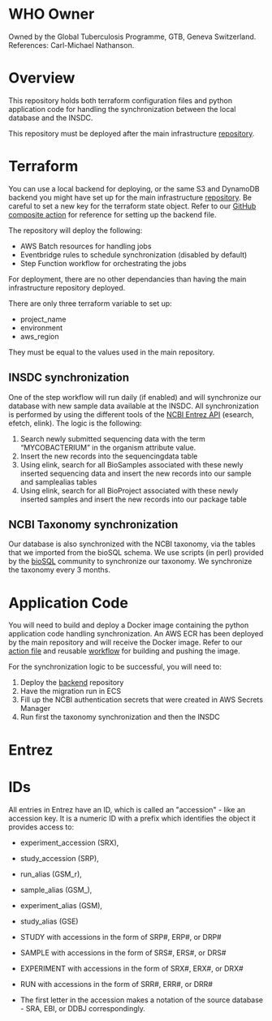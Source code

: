 # WHO Owner
Owned by the Global Tuberculosis Programme, GTB, Geneva Switzerland. References: Carl-Michael Nathanson.

# Overview
This repository holds both terraform configuration files and python application code for handling the synchronization between the local database and the INSDC. 

This repository must be deployed after the main infrastructure [repository](https://github.com/finddx/tbsequencing-infrastructure).

# Terraform 
You can use a local backend for deploying, or the same S3 and DynamoDB backend you might have set up for the main infrastructure [repository](https://github.com/finddx/tbsequencing-infrastructure). Be careful to set a new key for the terraform state object. Refer to our [GitHub composite action](https://github.com/finddx/configure-terraform-backend/blob/main/action.yml) for reference for setting up the backend file.

The repository will deploy the following:
- AWS Batch resources for handling jobs
- Eventbridge rules to schedule synchronization (disabled by default)
- Step Function workflow for orchestrating the jobs

For deployment, there are no other dependancies than having the main infrastructure repository deployed.

There are only three terraform variable to set up:
- project_name
- environment
- aws_region

They must be equal to the values used in the main repository.

## INSDC synchronization
One of the step workflow will run daily (if enabled) and will synchronize our database with new sample data available at the INSDC. All synchronization is performed by using the different tools of the [NCBI Entrez API](https://www.ncbi.nlm.nih.gov/books/NBK25501/) (esearch, efetch, elink). The logic is the following: 

1. Search newly submitted sequencing data with the term “MYCOBACTERIUM” in the organism attribute value.
2. Insert the new records into the sequencingdata table
3. Using elink, search for all BioSamples associated with these newly inserted sequencing data and insert the new records into our sample and samplealias tables
4. Using elink, search for all BioProject associated with these newly inserted samples and insert the new records into our package table


## NCBI Taxonomy synchronization

Our database is also synchronized with the NCBI taxonomy, via the tables that we imported from the bioSQL schema. We use scripts (in perl) provided by the [bioSQL](https://github.com/biosql/biosql) community to synchronize our taxonomy. We synchronize the taxonomy every 3 months.

# Application Code

You will need to build and deploy a Docker image containing the python application code handling synchronization. An AWS ECR has been deployed by the main repository and will receive the Docker image. Refer to our [action file](.github/workflows/push.yml) and reusable [workflow](https://github.com/finddx/seq-treat-tbkb-github-workflows/blob/main/.github/workflows/build_push.yml) for building and pushing the image.

For the synchronization logic to be successful, you will need to:

1. Deploy the [backend](https://github.com/finddx/tbsequencing-backend) repository
2. Have the migration run in ECS
3. Fill up the NCBI authentication secrets that were created in AWS Secrets Manager
4. Run first the taxonomy synchronization and then the INSDC 

# Entrez

# IDs

All entries in Entrez have an ID, which is called an "accession" - like an accession key.
It is a numeric ID with a prefix which identifies the object it provides access to:

- experiment_accession (SRX),
- study_accession (SRP),
- run_alias (GSM_r),
- sample_alias (GSM_),
- experiment_alias (GSM),
- study_alias (GSE)

- STUDY with accessions in the form of SRP#, ERP#, or DRP#
- SAMPLE with accessions in the form of SRS#, ERS#, or DRS#
- EXPERIMENT with accessions in the form of SRX#, ERX#, or DRX#
- RUN with accessions in the form of SRR#, ERR#, or DRR#
- The first letter in the accession makes a notation of the source database - SRA, EBI, or DDBJ correspondingly.
